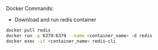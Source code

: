 Docker Commands:

- Download and run redis container

```bash
docker pull redis
docker run -p 6379:6379 --name <container_name> -d redis
docker exec -it <container_name> redis-cli
```
